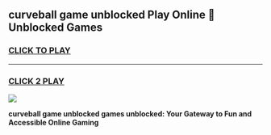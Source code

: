 
## curveball game unblocked Play Online 👋 Unblocked Games
<h3>
<a href="https://premium.freeplayer.one?title=curveball_game_unblocked&ref=19F">CLICK TO PLAY</a></h3>
<hr>

<h3>
<a href="https://premium.freeplayer.one?title=curveball_game_unblocked&ref=19F">CLICK 2 PLAY</a>
  
</h3>

<a href="https://premium.freeplayer.one?title=curveball_game_unblocked&ref=19F"><img src="https://clearcache.store/games.png"></a>


**curveball game unblocked games unblocked: Your Gateway to Fun and Accessible Online Gaming**
